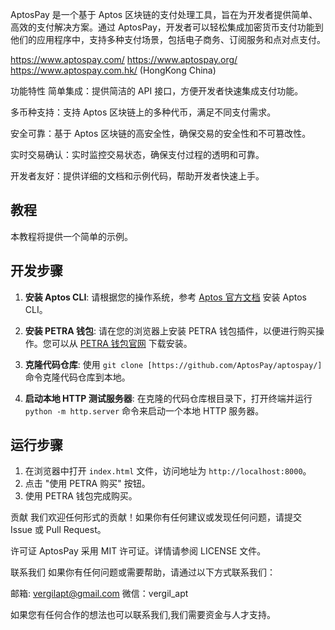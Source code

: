 AptosPay 是一个基于 Aptos 区块链的支付处理工具，旨在为开发者提供简单、高效的支付解决方案。通过 AptosPay，开发者可以轻松集成加密货币支付功能到他们的应用程序中，支持多种支付场景，包括电子商务、订阅服务和点对点支付。

https://www.aptospay.com/ https://www.aptospay.org/ https://www.aptospay.com.hk/ (HongKong China)

功能特性 简单集成：提供简洁的 API 接口，方便开发者快速集成支付功能。

多币种支持：支持 Aptos 区块链上的多种代币，满足不同支付需求。

安全可靠：基于 Aptos 区块链的高安全性，确保交易的安全性和不可篡改性。

实时交易确认：实时监控交易状态，确保支付过程的透明和可靠。

开发者友好：提供详细的文档和示例代码，帮助开发者快速上手。

## 教程

本教程将提供一个简单的示例。

## 开发步骤

1. **安装 Aptos CLI**:
   请根据您的操作系统，参考 [Aptos 官方文档](https://aptos.dev/cli-tools/aptos-cli/install-aptos-cli) 安装 Aptos CLI。

2. **安装 PETRA 钱包**:
   请在您的浏览器上安装 PETRA 钱包插件，以便进行购买操作。您可以从 [PETRA 钱包官网](https://petra.app/) 下载安装。

3. **克隆代码仓库**:
   使用 `git clone [https://github.com/AptosPay/aptospay/]` 命令克隆代码仓库到本地。

4. **启动本地 HTTP 测试服务器**:
   在克隆的代码仓库根目录下，打开终端并运行 `python -m http.server` 命令来启动一个本地 HTTP 服务器。

## 运行步骤

1. 在浏览器中打开 `index.html` 文件，访问地址为 `http://localhost:8000`。
2. 点击 "使用 PETRA 购买" 按钮。
3. 使用 PETRA 钱包完成购买。

贡献 我们欢迎任何形式的贡献！如果你有任何建议或发现任何问题，请提交 Issue 或 Pull Request。

许可证 AptosPay 采用 MIT 许可证。详情请参阅 LICENSE 文件。

联系我们 如果你有任何问题或需要帮助，请通过以下方式联系我们：

邮箱: vergilapt@gmail.com 微信：vergil_apt

如果您有任何合作的想法也可以联系我们,我们需要资金与人才支持。
